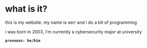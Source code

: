 # what is it?

this is my website. my name is serr and i do a bit of programming

i was born in 2003, i'm currently a cybersecurity major at university

**`pronouns: he/him`**